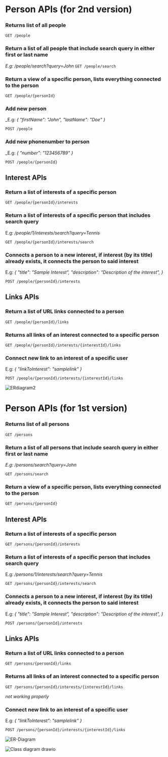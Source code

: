 
# Person APIs (for 2nd version)

### Returns list of all people
`GET /people`

### Return a list of all people that include search query in either first or last name
_E.g: /people/search?query=John_
`GET /people/search`

### Return a view of a specific person, lists everything connected to the person
`GET /people/{personId}`

### Add new person
_E.g: _{
    "firstName": "John",
     "lastName": "Doe"
 }_

`POST /people`

### Add new phonenumber to person
_E.g: _{
    "number": "123456789"
 }_

`POST /people/{personId}`

## Interest APIs

### Return a list of interests of a specific person
`GET /people/{personId}/interests`

### Return a list of interests of a specific person that includes search query
E.g: _/people/1/interests/search?query=Tennis_

`GET /people/{personId}/interests/search`

### Connects a person to a new interest, if interest (by its title) already exists, it connects the person to said interest
E.g: _{
    "title": "Sample Interest",
    "description": "Description of the interest",
}_

`POST /people/{personId}/interests`

## Links APIs

### Return a list of URL links connected to a person
`GET /people/{personId}/links`

### Returns all links of an interest connected to a specific person
`GET /people/{personId}/interests/{interestId}/links`

### Connect new link to an interest of a specific user
E.g: _{
    "linkToInterest": "samplelink"
}_

`POST /people/{personId}/interests/{interestId}/links`


![ERdiagram2](https://github.com/bentonaw/MinimalAPIproject/assets/98620169/02526695-c975-4af1-bfbd-c351773ce907)




# Person APIs (for 1st version)

### Returns list of all persons
`GET /persons`

### Return a list of all persons that include search query in either first or last name
_E.g: /persons/search?query=John_

`GET /persons/search`

### Return a view of a specific person, lists everything connected to the person
`GET /persons/{personId}`

## Interest APIs

### Return a list of interests of a specific person
`GET /persons/{personId}/interests`

### Return a list of interests of a specific person that includes search query
E.g: _/persons/1/interests/search?query=Tennis_

`GET /persons/{personId}/interests/search`

### Connects a person to a new interest, if interest (by its title) already exists, it connects the person to said interest
E.g: _{
    "title": "Sample Interest",
    "description": "Description of the interest",
}_

`POST /persons/{personId}/interests`

## Links APIs

### Return a list of URL links connected to a person
`GET /persons/{personId}/links`

### Returns all links of an interest connected to a specific person
`GET /persons/{personId}/interests/{interestId}/links`

_not working properly_
### Connect new link to an interest of a specific user
E.g: _{
    "linkToInterest": "samplelink"
}_

`POST /persons/{personId}/interests/{interestId}/links`




![ER-Diagram](https://github.com/bentonaw/MinimalAPIproject/assets/98620169/a10c5075-743a-426f-9a8f-e3eed7a93dc2)




![Class diagram drawio](https://github.com/bentonaw/MinimalAPIproject/assets/98620169/18f0891e-ba4e-4917-8f67-4f9ad85bad54)



